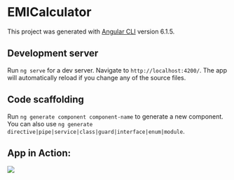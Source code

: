 # EMICalculator

This project was generated with [Angular CLI](https://github.com/angular/angular-cli) version 6.1.5.

## Development server

Run `ng serve` for a dev server. Navigate to `http://localhost:4200/`. The app will automatically reload if you change any of the source files.

## Code scaffolding

Run `ng generate component component-name` to generate a new component. You can also use `ng generate directive|pipe|service|class|guard|interface|enum|module`.

## App in Action:
![](https://github.com/amit-k-yadav/EMI-Calculator-in-Angular-6/blob/master/Emi-FullScreen.gif)
